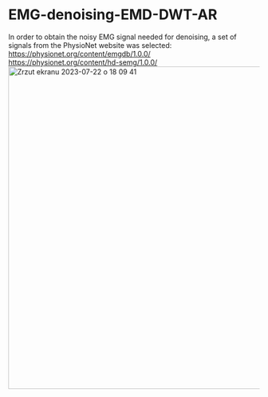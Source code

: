 # EMG-denoising-EMD-DWT-AR
In order to obtain the noisy EMG signal needed for denoising, a set of signals from the PhysioNet website was selected: https://physionet.org/content/emgdb/1.0.0/
https://physionet.org/content/hd-semg/1.0.0/
<img width="646" alt="Zrzut ekranu 2023-07-22 o 18 09 41" src="https://github.com/PatrykSpierewka/Electromyography-denoising-EMD-DWT-AR/assets/101202344/8c30211a-4670-4e41-9909-6a66efa29b66">
